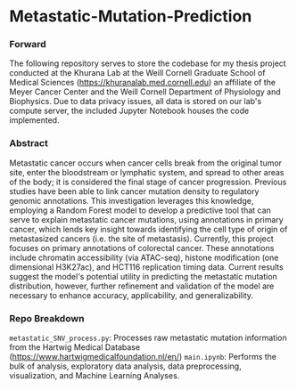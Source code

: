 # Metastatic-Mutation-Prediction

### Forward

The following repository serves to store the codebase for my thesis project conducted at the Khurana Lab at the Weill Cornell Graduate School of Medical Sciences (https://khuranalab.med.cornell.edu) an affiliate of the Meyer Cancer Center and the Weill Cornell Department of Physiology and Biophysics. Due to data privacy issues, all data is stored on our lab's compute server, the included Jupyter Notebook houses the code implemented. 

### Abstract 

Metastatic cancer occurs when cancer cells break from the original tumor site, enter the bloodstream or lymphatic system, and spread to other areas of the body; it is considered the final stage of cancer progression. Previous studies have been able to link cancer mutation density to regulatory genomic annotations. This investigation leverages this knowledge, employing a Random Forest model to develop a predictive tool that can serve to explain metastatic cancer mutations, using annotations in primary cancer, which lends key insight towards identifying the cell type of origin of metastasized cancers (i.e. the site of metastasis). Currently, this project focuses on primary annotations of colorectal cancer. These annotations include chromatin accessibility (via ATAC-seq), histone modification (one dimensional H3K27ac), and HCT116 replication timing data. Current results suggest the model's potential utility in predicting the metastatic mutation distribution, however, further refinement and validation of the model are necessary to enhance accuracy, applicability, and generalizability.

### Repo Breakdown

```metastatic_SNV_process.py```: Processes raw metastatic mutation information from the Hartwig Medical Database (https://www.hartwigmedicalfoundation.nl/en/)
```main.ipynb```: Performs the bulk of analysis, exploratory data analysis, data preprocessing, visualization, and Machine Learning Analyses.
